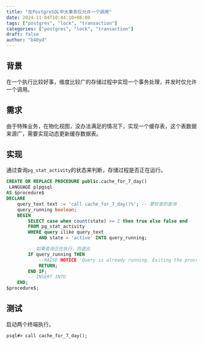 ```yaml
---
title: "在PostgreSQL中大事务仅允许一个调用"
date: 2024-11-04T10:44:10+08:00
tags: ["postgres", "lock", "transaction"]
categories: ["postgres", "lock", "transaction"]
draft: false
author: "b40yd"
---
```


## 背景

在一个执行比较好事，维度比较广的存储过程中实现一个事务处理，并发时仅允许一个调用。


## 需求

由于特殊业务，在物化视图，没办法满足的情况下，实现一个缓存表，这个表数据来源广，需要实现动态更新缓存数据表。


## 实现

通过查询`pg_stat_activity`的状态来判断，存储过程是否正在运行。

```sql
CREATE OR REPLACE PROCEDURE public.cache_for_7_day()
 LANGUAGE plpgsql
AS $procedure$
DECLARE
    query_text text := 'call cache_for_7_day()%'; -- 要检查的查询
    query_running boolean;
    BEGIN
        SELECT case when count(state) >= 2 then true else false end
        FROM pg_stat_activity
        WHERE query ilike query_text
          	AND state = 'active' INTO query_running;

        -- 如果查询正在执行，则退出
    	IF query_running THEN
        	--RAISE NOTICE 'Query is already running. Exiting the procedure. %', query_running ;
        	RETURN;
    	END IF;
        -- INSERT INTO
    END;
$procedure$;

```

## 测试

启动两个终端执行。

```shell
psql#> call cache_for_7_day();
```
